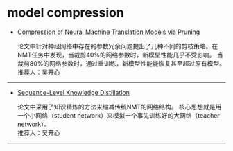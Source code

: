 # model compression

* [Compression of Neural Machine Translation Models via Pruning](https://github.com/NEU-NLPLAB/neu_nlplab_learning/blob/master/paper/NMT/model%20compression/K16-1029.pdf)

  论文中针对神经网络中存在的参数冗余问题提出了几种不同的剪枝策略。在NMT任务中发现，当裁剪40%的网络参数时，新模型性能几乎不受影响。
  当裁剪80%的网络参数时，通过重训练，新模型性能能恢复甚至超过原有模型。<br> 
  推荐人：吴开心
-----
* [Sequence-Level Knowledge Distillation](https://github.com/NEU-NLPLAB/neu_nlplab_learning/blob/master/paper/NMT/model%20compression/2016-ACL-Sequence-Level%20Knowledge%20Distillation.pdf)

  论文中采用了知识精炼的方法来缩减传统NMT的网络结构。
  核心思想就是用一个小网络（student network）来模拟一个事先训练好的大网络（teacher network）。<br>
  推荐人：吴开心
-----
